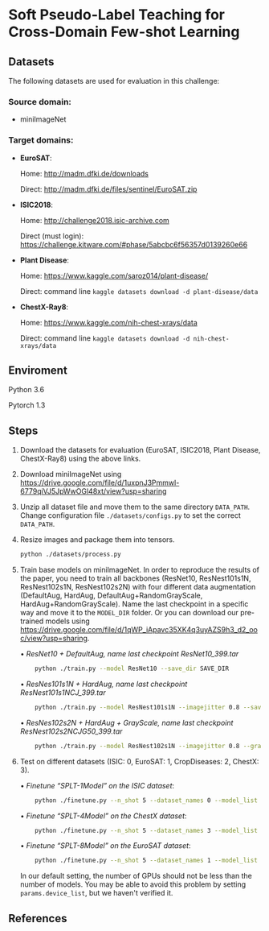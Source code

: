 # Soft Pseudo-Label Teaching for Cross-Domain Few-shot Learning

## Datasets
The following datasets are used for evaluation in this challenge:

### Source domain: 

* miniImageNet 

### Target domains: 

* **EuroSAT**:

    Home: http://madm.dfki.de/downloads

    Direct: http://madm.dfki.de/files/sentinel/EuroSAT.zip

* **ISIC2018**:

    Home: http://challenge2018.isic-archive.com

    Direct (must login): https://challenge.kitware.com/#phase/5abcbc6f56357d0139260e66

* **Plant Disease**:

    Home: https://www.kaggle.com/saroz014/plant-disease/

    Direct: command line `kaggle datasets download -d plant-disease/data`

* **ChestX-Ray8**:

    Home: https://www.kaggle.com/nih-chest-xrays/data

    Direct: command line `kaggle datasets download -d nih-chest-xrays/data`

## Enviroment

Python 3.6

Pytorch 1.3


## Steps

1. Download the datasets for evaluation (EuroSAT, ISIC2018, Plant Disease, ChestX-Ray8) using the above links.

2. Download miniImageNet using <https://drive.google.com/file/d/1uxpnJ3Pmmwl-6779qiVJ5JpWwOGl48xt/view?usp=sharing>

3. Unzip all dataset file and move them to the same directory `DATA_PATH`. Change configuration file `./datasets/configs.py` to set the correct `DATA_PATH`.

4. Resize images and package them into tensors.
   ```bash
   python ./datasets/process.py 
   ```
5. Train base models on miniImageNet. In order to reproduce the results of the paper, you need to train all backbones (ResNet10, ResNest101s1N, ResNest102s1N, ResNest102s2N) with four different data augmentation (DefaultAug, HardAug, DefaultAug+RandomGrayScale, HardAug+RandomGrayScale). 
Name the last checkpoint in a specific way and move it to the `MODEL_DIR` folder. Or you can download our pre-trained models using https://drive.google.com/file/d/1qWP_iApavc35XK4q3uyAZS9h3_d2_ooc/view?usp=sharing.

    • *ResNet10 + DefaultAug, name last checkpoint ResNet10_399.tar*

    ```bash
        python ./train.py --model ResNet10 --save_dir SAVE_DIR
    ```

    • *ResNes101s1N + HardAug, name last checkpoint ResNest101s1NCJ_399.tar*

    ```bash
        python ./train.py --model ResNest101s1N --imagejitter 0.8 --save_dir SAVE_DIR
    ```
   
    • *ResNes102s2N + HardAug + GrayScale, name last checkpoint ResNest102s2NCJG50_399.tar*

    ```bash
        python ./train.py --model ResNest102s1N --imagejitter 0.8 --grayscale --save_dir SAVE_DIR
    ```

6. Test on different datasets (ISIC: 0, EuroSAT: 1, CropDiseases: 2, ChestX: 3).

    • *Finetune “SPLT-1Model” on the ISIC dataset*: 
 
    ```bash
        python ./finetune.py --n_shot 5 --dataset_names 0 --model_list 0 --model_dir MODEL_DIR
    ```

    • *Finetune “SPLT-4Model” on the ChestX dataset*: 
 
    ```bash
        python ./finetune.py --n_shot 5 --dataset_names 3 --model_list 0 1 2 3 --model_dir MODEL_DIR
    ```
   
    • *Finetune “SPLT-8Model” on the EuroSAT dataset*: 
 
    ```bash
        python ./finetune.py --n_shot 5 --dataset_names 1 --model_list 0 1 2 3 4 5 6 7 --model_dir MODEL_DIR
    ```
   
   In our default setting, the number of GPUs should not be less than the number of models. You may be able to avoid this problem by setting `params.device_list`, but we haven't verified it.


## References
